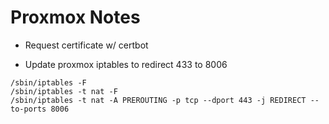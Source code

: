 # Proxmox Notes

- Request certificate w/ certbot

- Update proxmox iptables to redirect 433 to 8006
```
/sbin/iptables -F
/sbin/iptables -t nat -F
/sbin/iptables -t nat -A PREROUTING -p tcp --dport 443 -j REDIRECT --to-ports 8006
```